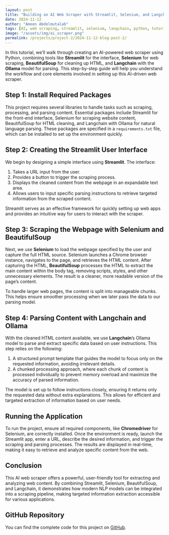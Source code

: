 ```yaml
---
layout: post
title: "Building an AI Web Scraper with Streamlit, Selenium, and Langchain"
date: 2024-11-12
author: "Ameen Abdelmutalab"
tags: [AI, web scraping, streamlit, selenium, langchain, python, tutorial]
image: "/assets/img/ai_scraper.png"
permalink: /projects/project-2/2024-11-12-blog-post-2/
---
```


In this tutorial, we’ll walk through creating an AI-powered web scraper using Python, combining tools like **Streamlit** for the interface, **Selenium** for web scraping, **BeautifulSoup** for cleaning up HTML, and **Langchain** with the **Ollama** model for parsing. This step-by-step guide will help you understand the workflow and core elements involved in setting up this AI-driven web scraper.

## Step 1: Install Required Packages

This project requires several libraries to handle tasks such as scraping, processing, and parsing content. Essential packages include Streamlit for the front-end interface, Selenium for scraping website content, BeautifulSoup for HTML cleaning, and Langchain with Ollama for natural language parsing. These packages are specified in a `requirements.txt` file, which can be installed to set up the environment quickly.

## Step 2: Creating the Streamlit User Interface

We begin by designing a simple interface using **Streamlit**. The interface:
1. Takes a URL input from the user.
2. Provides a button to trigger the scraping process.
3. Displays the cleaned content from the webpage in an expandable text area.
4. Allows users to input specific parsing instructions to retrieve targeted information from the scraped content.

Streamlit serves as an effective framework for quickly setting up web apps and provides an intuitive way for users to interact with the scraper.

## Step 3: Scraping the Webpage with Selenium and BeautifulSoup

Next, we use **Selenium** to load the webpage specified by the user and capture the full HTML source. Selenium launches a Chrome browser instance, navigates to the page, and retrieves the HTML content. After capturing the HTML, **BeautifulSoup** processes the HTML to extract the main content within the body tag, removing scripts, styles, and other unnecessary elements. The result is a cleaner, more readable version of the page’s content.

To handle larger web pages, the content is split into manageable chunks. This helps ensure smoother processing when we later pass the data to our parsing model.

## Step 4: Parsing Content with Langchain and Ollama

With the cleaned HTML content available, we use **Langchain**’s Ollama model to parse and extract specific data based on user instructions. This step relies on the following:
1. A structured prompt template that guides the model to focus only on the requested information, avoiding irrelevant details.
2. A chunked processing approach, where each chunk of content is processed individually to prevent memory overload and maximize the accuracy of parsed information.

The model is set up to follow instructions closely, ensuring it returns only the requested data without extra explanations. This allows for efficient and targeted extraction of information based on user needs.

## Running the Application

To run the project, ensure all required components, like **Chromedriver** for Selenium, are correctly installed. Once the environment is ready, launch the Streamlit app, enter a URL, describe the desired information, and trigger the scraping and parsing processes. The results are displayed in real-time, making it easy to retrieve and analyze specific content from the web.

## Conclusion

This AI web scraper offers a powerful, user-friendly tool for extracting and analyzing web content. By combining Streamlit, Selenium, BeautifulSoup, and Langchain, it demonstrates how modern NLP models can be integrated into a scraping pipeline, making targeted information extraction accessible for various applications.

## GitHub Repository

You can find the complete code for this project on [GitHub](https://github.com/yourusername/your-repo-name).

